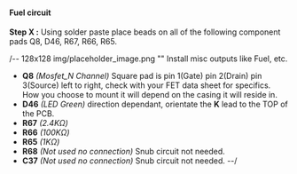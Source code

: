 #### Fuel circuit ####
**Step X :**
Using solder paste place beads on all of the following component pads Q8, D46, R67, R66, R65.

/-- 128x128 img/placeholder_image.png "" Install misc outputs like Fuel, etc. 

- **Q8**  *(Mosfet_N Channel)* Square pad is pin 1(Gate) pin 2(Drain) pin 3(Source) left to right, check with your FET data sheet for specifics. How you choose to mount it will depend on the casing it will reside in. 
- **D46** *(LED Green)* direction dependant, orientate the **K** lead to the TOP of the PCB.
- **R67** *(2.4K&ohm;)*
- **R66** *(100K&ohm;)*
- **R65** *(1K&ohm;)*
- **R68** *(Not used no connection)* Snub circuit not needed.
- **C37** *(Not used no connection)* Snub circuit not needed.
--/

